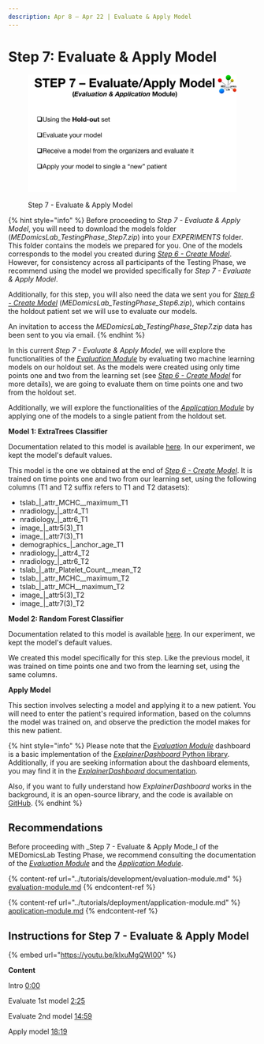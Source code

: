 ```yaml
---
description: Apr 8 – Apr 22 | Evaluate & Apply Model
---
```


# Step 7: Evaluate & Apply Model

<figure><img src="../.gitbook/assets/MicrosoftTeams-image (6).png" alt=""><figcaption><p>Step 7 - Evaluate &#x26; Apply Model</p></figcaption></figure>

{% hint style="info" %}
Before proceeding to _Step 7 - Evaluate & Apply Model_, you will need to download the models folder (_MEDomicsLab\_TestingPhase\_Step7.zip_) into your _EXPERIMENTS_ folder. This folder contains the models we prepared for you. One of the models corresponds to the model you created during [_Step 6 - Create Model_](https://medomics-udes.gitbook.io/medomicslab-docs/test-with-mimic/step-6). However, for consistency across all participants of the Testing Phase, we recommend using the model we provided specifically for _Step 7 - Evaluate & Apply Model_.

Additionally, for this step, you will also need the data we sent you for [_Step 6 - Create Model_](https://medomics-udes.gitbook.io/medomicslab-docs/test-with-mimic/step-6) (_MEDomicsLab\_TestingPhase\_Step6.zip_), which contains the holdout patient set we will use to evaluate our models.

An invitation to access the _MEDomicsLab\_TestingPhase\_Step7.zip_ data has been sent to you via email.
{% endhint %}

In this current _Step 7 - Evaluate & Apply Model_, we will explore the functionalities of the [_Evaluation Module_](https://medomics-udes.gitbook.io/medomicslab-docs/tutorials/development/evaluation-module) by evaluating two machine learning models on our holdout set. As the models were created using only time points one and two from the learning set (see [_Step 6 - Create Model_](https://medomics-udes.gitbook.io/medomicslab-docs/test-with-mimic/step-6) for more details), we are going to evaluate them on time points one and two from the holdout set.

Additionally, we will explore the functionalities of the [_Application Module_](https://medomics-udes.gitbook.io/medomicslab-docs/tutorials/deployment/application-module) by applying one of the models to a single patient from the holdout set.

**Model 1: ExtraTrees Classifier**&#x20;

Documentation related to this model is available [here](https://scikit-learn.org/stable/modules/generated/sklearn.ensemble.ExtraTreesClassifier.html). In our experiment, we kept the model's default values.&#x20;

This model is the one we obtained at the end of [_Step 6 - Create Model_](https://medomics-udes.gitbook.io/medomicslab-docs/test-with-mimic/step-6). It is trained on time points one and two from our learning set, using the following columns (T1 and T2 suffix refers to T1 and T2 datasets):

* tslab\_|\_attr\_MCHC\_\_maximum\_T1
* nradiology\_|\_attr4\_T1
* nradiology\_|\_attr6\_T1
* image\_|\_attr5(3)\_T1
* image\_|\_attr7(3)\_T1
* demographics\_|\_anchor\_age\_T1
* nradiology\_|\_attr4\_T2
* nradiology\_|\_attr6\_T2
* tslab\_|\_attr\_Platelet\_Count\_\_mean\_T2
* tslab\_|\_attr\_MCHC\_\_maximum\_T2
* tslab\_|\_attr\_MCH\_\_maximum\_T2
* image\_|\_attr5(3)\_T2
* image\_|\_attr7(3)\_T2

**Model 2: Random Forest Classifier**&#x20;

Documentation related to this model is available [here](https://scikit-learn.org/stable/modules/generated/sklearn.ensemble.RandomForestClassifier.html). In our experiment, we kept the model's default values.&#x20;

We created this model specifically for this step. Like the previous model, it was trained on time points one and two from the learning set, using the same columns.

**Apply Model**&#x20;

This section involves selecting a model and applying it to a new patient. You will need to enter the patient's required information, based on the columns the model was trained on, and observe the prediction the model makes for this new patient.

{% hint style="info" %}
Please note that the [_Evaluation Module_](https://medomics-udes.gitbook.io/medomicslab-docs/tutorials/development/evaluation-module) dashboard is a basic implementation of the [_ExplainerDashboard_ Python library](https://explainerdashboard.readthedocs.io/en/latest/index.html). Additionally, if you are seeking information about the dashboard elements, you may find it in the [_ExplainerDashboard_ documentation](https://explainerdashboard.readthedocs.io/en/latest/index.html).&#x20;

Also, if you want to fully understand how _ExplainerDashboard_ works in the background, it is an open-source library, and the code is available on [GitHub](https://github.com/oegedijk/explainerdashboard/tree/master).
{% endhint %}

## Recommendations

Before proceeding with _Step 7 - Evaluate & Apply Mode_l of the MEDomicsLab Testing Phase, we recommend consulting the documentation of the [_Evaluation Module_](https://medomics-udes.gitbook.io/medomicslab-docs/tutorials/development/evaluation-module) and the [_Application Module_](https://medomics-udes.gitbook.io/medomicslab-docs/tutorials/deployment/application-module).

{% content-ref url="../tutorials/development/evaluation-module.md" %}
[evaluation-module.md](../tutorials/development/evaluation-module.md)
{% endcontent-ref %}

{% content-ref url="../tutorials/deployment/application-module.md" %}
[application-module.md](../tutorials/deployment/application-module.md)
{% endcontent-ref %}

## Instructions for Step 7 - Evaluate & Apply Model

{% embed url="https://youtu.be/klxuMgQWI00" %}

**Content**

Intro [0:00](https://www.youtube.com/watch?v=klxuMgQWI00\&t=0s)

Evaluate 1st model [2:25](https://www.youtube.com/watch?v=klxuMgQWI00\&t=145s)

Evaluate 2nd model [14:59](https://www.youtube.com/watch?v=klxuMgQWI00\&t=899s)

Apply model [18:19](https://www.youtube.com/watch?v=klxuMgQWI00\&t=1099s)
